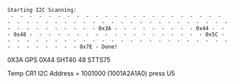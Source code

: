 ```
Starting I2C Scanning:
 -  -  -  -  -  -  -  -  -  -  -  -  -  -  -  -  -  -  -  -  -  -  -  -  -  -  -  -  -  -  -  -  -  -  -  -  -  -  -  -  -  -  -  -  -  -  -  -  -  -  -  -  -  -  -  -  - 0x3A -  -  -  -  -  -  -  -  - 0x44 -  -  - 0x48 -  -  -  -  -  -  -  -  -  -  -  -  -  -  -  -  -  -  - 0x5C -  -  -  -  -  -  -  -  -  -  -  -  -  -  -  -  -  -  -  -  -  -  -  -  -  -  -  -  -  -  -  -  - 0x7E - Done!

```
0X3A GPS
0X44 SHT40
48 STTS75

Temp CR1
I2C Address = 1001000 (1001A2A1A0)
press U5

